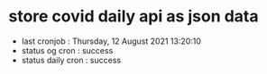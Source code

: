 # store covid daily api as json data

- last cronjob : Thursday, 12 August 2021 13:20:10
- status og cron : success
- status daily cron : success
      
      
